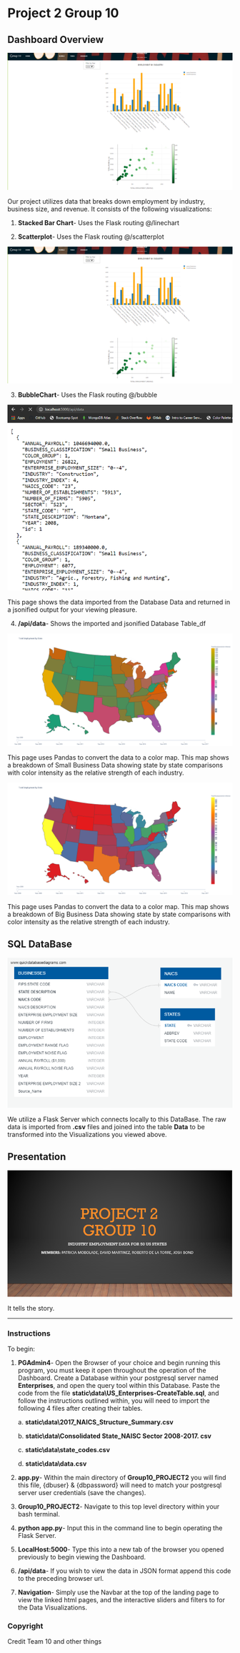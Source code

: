 # Project 2 Group 10


## Dashboard Overview

![1-index](images\Dashboard_Index.PNG)

Our project utilizes data that breaks down employment by industry, business size, and revenue. It consists of the following visualizations:

1. **Stacked Bar Chart**- Uses the Flask routing @/linechart

2. **Scatterplot**- Uses the Flask routing @/scatterplot


![2-bubble](images\Dashboard_Index.PNG)

3. **BubbleChart**- Uses the Flask routing @/bubble


![3-api/data](images/api_data.png)

This page shows the data imported from the Database Data and returned in a jsonified output for your viewing pleasure.

4. **/api/data**- Shows the imported and jsonified Database Table_df

![4-Small Business Map](images\us_map_small_businesses.png)

This page uses Pandas to convert the data to a color map. This map shows a breakdown of Small Business Data showing state by state comparisons with color intensity as the relative strength of each industry.

![5-Big Business Map](images\us_map_big_businesses.png)

This page uses Pandas to convert the data to a color map. This map shows a breakdown of Big Business Data showing state by state comparisons with color intensity as the relative strength of each industry.

## SQL DataBase

![2-static\data\US_Enterprises-CreateTable.sql](images\ERD-US_Enterprises.png)

We utilize a Flask Server which connects locally to this DataBase. The raw data is imported from **.csv** files and joined into the table **Data** to be transformed into the Visualizations you viewed above.


## Presentation

![2-Project_2_Group_10.pptx](images/Pres.png)

It tells the story.

- - -

### Instructions

To begin:

1. **PGAdmin4**- Open the Browser of your choice and begin running this program, you must keep it open throughout the operation of the Dashboard. Create a Database within your postgresql server named **Enterprises**, and open the query tool within this Database. Paste the code from the file **static\data\US_Enterprises-CreateTable.sql**, and follow the instructions outlined within, you will need to import the following 4 files after creating their tables.

    a. **static\data\2017_NAICS_Structure_Summary.csv**

    b. **static\data\Consolidated State_NAISC Sector 2008-2017. csv**

    c. **static\data\state_codes.csv**

    d. **static\data\data.csv**

2. **app.py**- Within the main directory of **Group10_PROJECT2** you will find this file, {dbuser} & {dbpassword} will need to match your postgresql server user credentials (save the changes).

3. **Group10_PROJECT2**- Navigate to this top level directory within your bash terminal.

4. **python app.py**- Input this in the command line to begin operating the Flask Server.

5. **LocalHost:5000**- Type this into a new tab of the browser you opened previously to begin viewing the Dashboard.

6. **/api/data**- If you wish to view the data in JSON format append this code to the preceding browser url.

7. **Navigation**- Simply use the Navbar at the top of the landing page to view the linked html pages, and the interactive sliders and filters to for the Data Visualizations.


### Copyright

Credit
Team 10 and other things
